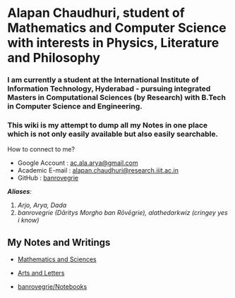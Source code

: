 # Alapan Chaudhuri, student of Mathematics and Computer Science with interests in Physics, Literature and Philosophy

### I am currently a student at the International Institute of Information Technology, Hyderabad - pursuing integrated Masters in Computational Sciences (by Research) with B.Tech in Computer Science and Engineering.

### This wiki is my attempt to dump all my Notes in one place which is not only easily available but also easily searchable.

How to connect to me?

- Google Account : [ac.ala.arya@gmail.com](mailto:ac.ala.arya@gmail.com)
- Academic E-mail : [alapan.chaudhuri@research.iiit.ac.in](mailto:alapan.chaudhuri@research.iiit.ac.in)
- GitHub : [banrovegrie](https://github.com/banrovegrie)

***Aliases**:*
1. *Arjo, Arya, Dada*
2. *banrovegrie (Dāritys Morgho ban Rōvēgrie), alathedarkwiz (cringey yes i know)*

## My Notes and Writings

- [Mathematics and Sciences](https://www.notion.so/3314082755ce41ebb0b5fd26f0e9661b)

- [Arts and Letters](https://www.notion.so/09db23e4229a4be6a4c46f5374912b4b)

- [banrovegrie/Notebooks](http://github.com/banrovegrie/Notebooks)
